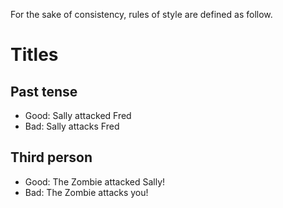 For the sake of consistency, rules of style are defined as follow.

# Titles

## Past tense

- Good: Sally attacked Fred
- Bad: Sally attacks Fred

## Third person

- Good: The Zombie attacked Sally!
- Bad: The Zombie attacks you!

